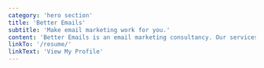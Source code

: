 ```yaml
---
category: 'hero section'
title: 'Better Emails'
subtitle: 'Make email marketing work for you.'
content: 'Better Emails is an email marketing consultancy. Our services include email template design/development, campaign creation, and marketing strategy sessions.'
linkTo: '/resume/'
linkText: 'View My Profile'
---
```

